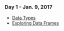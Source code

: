 ### Day 1 - Jan. 9, 2017

* [Data Types](https://ucsdlib.github.io/gps-skills-2017/intro-r/04-data-types.html)
* [Exploring Data Frames](https://ucsdlib.github.io/gps-skills-2017/intro-r/05-explor-dfs.html)
